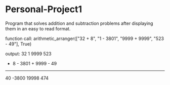 # Personal-Project1

Program that solves addition and subtraction problems after displaying them in an easy to read format.

function call:
arithmetic_arranger(["32 + 8", "1 - 3801", "9999 + 9999", "523 - 49"], True)

output:
  32         1      9999      523
+  8    - 3801    + 9999    -  49
----    ------    ------    -----
  40     -3800     19998      474
